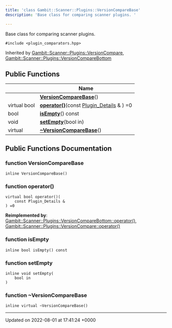 ```yaml
---
title: 'class Gambit::Scanner::Plugins::VersionCompareBase'
description: 'Base class for comparing scanner plugins. '

---
```









Base class for comparing scanner plugins. 


`#include <plugin_comparators.hpp>`

Inherited by [Gambit::Scanner::Plugins::VersionCompare](/documentation/code/darkbit_development/classes/classgambit_1_1scanner_1_1plugins_1_1versioncompare/), [Gambit::Scanner::Plugins::VersionCompareBottom](/documentation/code/darkbit_development/classes/classgambit_1_1scanner_1_1plugins_1_1versioncomparebottom/)

## Public Functions

|                | Name           |
| -------------- | -------------- |
| | **[VersionCompareBase](/documentation/code/darkbit_development/classes/classgambit_1_1scanner_1_1plugins_1_1versioncomparebase/#function-versioncomparebase)**() |
| virtual bool | **[operator()](/documentation/code/darkbit_development/classes/classgambit_1_1scanner_1_1plugins_1_1versioncomparebase/#function-operator())**(const [Plugin_Details](/documentation/code/darkbit_development/classes/structgambit_1_1scanner_1_1plugins_1_1plugin__details/) & ) =0 |
| bool | **[isEmpty](/documentation/code/darkbit_development/classes/classgambit_1_1scanner_1_1plugins_1_1versioncomparebase/#function-isempty)**() const |
| void | **[setEmpty](/documentation/code/darkbit_development/classes/classgambit_1_1scanner_1_1plugins_1_1versioncomparebase/#function-setempty)**(bool in) |
| virtual | **[~VersionCompareBase](/documentation/code/darkbit_development/classes/classgambit_1_1scanner_1_1plugins_1_1versioncomparebase/#function-~versioncomparebase)**() |

## Public Functions Documentation

### function VersionCompareBase

```
inline VersionCompareBase()
```


### function operator()

```
virtual bool operator()(
    const Plugin_Details & 
) =0
```


**Reimplemented by**: [Gambit::Scanner::Plugins::VersionCompareBottom::operator()](/documentation/code/darkbit_development/classes/classgambit_1_1scanner_1_1plugins_1_1versioncomparebottom/#function-operator()), [Gambit::Scanner::Plugins::VersionCompare::operator()](/documentation/code/darkbit_development/classes/classgambit_1_1scanner_1_1plugins_1_1versioncompare/#function-operator())


### function isEmpty

```
inline bool isEmpty() const
```


### function setEmpty

```
inline void setEmpty(
    bool in
)
```


### function ~VersionCompareBase

```
inline virtual ~VersionCompareBase()
```


-------------------------------

Updated on 2022-08-01 at 17:41:24 +0000